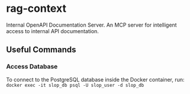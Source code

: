 # rag-context

Internal OpenAPI Documentation Server. An MCP server for intelligent access to internal API documentation.

## Useful Commands

### Access Database
To connect to the PostgreSQL database inside the Docker container, run:
`docker exec -it slop_db psql -U slop_user -d slop_db`